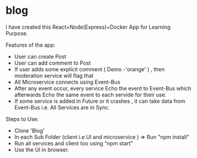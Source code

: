 # blog

I have created this React+Node(Express)+Docker App for Learning Purpose.

Features of the app:
 - User can create Post
 - User can add comment to Post
 - If user adds some explicit comment ( Demo -'orange' ) , then moderation service will flag that
 - All Microservice connects using Event-Bus
 - After any event occur, every service Echo the event to Event-Bus
 which afterwards Echo the same event to each servide for their use.
 - If some service is added in Future or it crashes , it can take data from Event-Bus i.e. All Services are in Sync.


Steps to Use:
 - Clone 'Blog'
 - In each Sub Folder (client i.e UI and microservice ) => Run "npm install"
 - Run all services and client too using "npm start"
 - Use the UI in browser.
